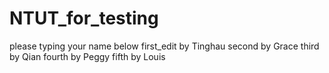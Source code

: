 # NTUT_for_testing
please typing your name below
first_edit by Tinghau
second by Grace
third by Qian
fourth by Peggy
fifth by Louis
